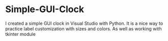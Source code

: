 # Simple-GUI-Clock
I created a simple GUI clock in Visual Studio with Python. It is a nice way to practice label customization with sizes and colors. As well as working with tkinter module

